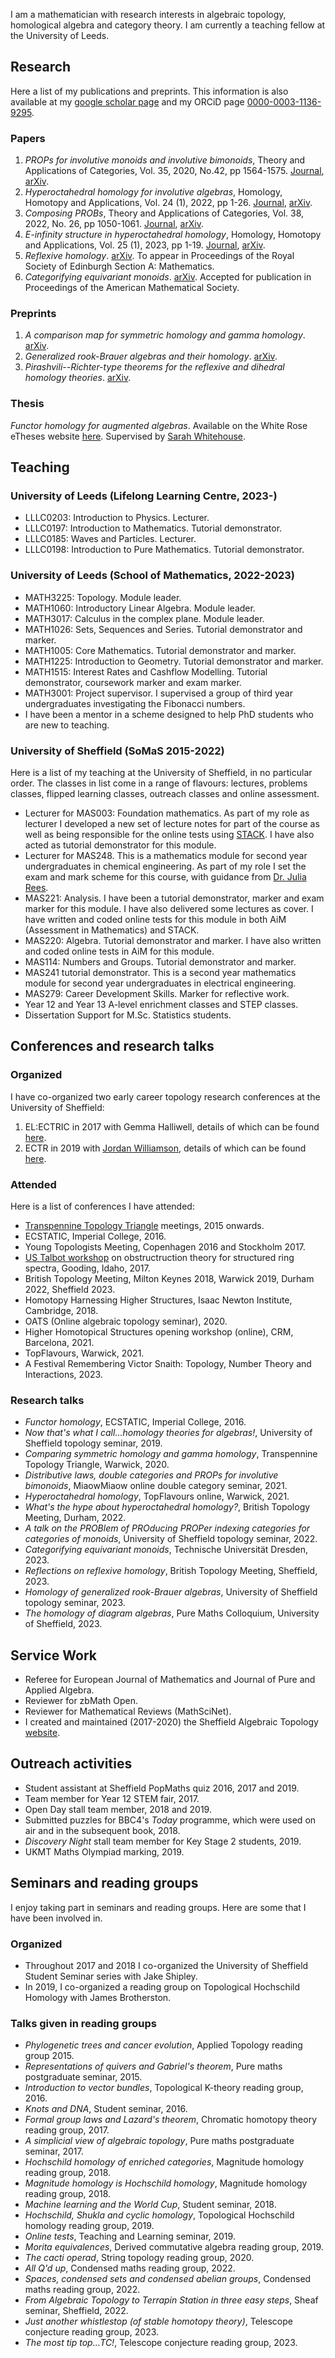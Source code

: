 <meta name="google-site-verification" content="OxdmuHsGKH6vKoZM6Xm-99E3G9at3bhxe1rqQfwmDJw" />

I am a mathematician with research interests in algebraic topology, homological algebra and category theory. I am currently a teaching fellow at the University of Leeds.


## Research

Here a list of my publications and preprints. This information is also available at my [google scholar page](https://scholar.google.com/citations?hl=en&user=Z_eOJIIAAAAJ) and my ORCiD page [0000-0003-1136-9295](https://orcid.org/0000-0003-1136-9295).

### Papers

1. _PROPs for involutive monoids and involutive bimonoids_, Theory and Applications of Categories, Vol. 35, 2020, No.42, pp 1564-1575. [Journal](http://www.tac.mta.ca/tac/volumes/35/42/35-42abs.html), [arXiv](https://arxiv.org/abs/2005.07968).
2. _Hyperoctahedral homology for involutive algebras_, Homology, Homotopy and Applications, Vol. 24 (1), 2022, pp 1-26. [Journal](https://www.intlpress.com/site/pub/pages/journals/items/hha/content/vols/0024/0001/a001/index.php), [arXiv](https://arxiv.org/abs/2011.03427).
3. _Composing PROBs_, Theory and Applications of Categories, Vol. 38, 2022, No. 26, pp 1050-1061. [Journal](http://www.tac.mta.ca/tac/volumes/38/26/38-26abs.html), [arXiv](https://arxiv.org/abs/2105.13166).
4. _E-infinity structure in hyperoctahedral homology_, Homology, Homotopy and Applications, Vol. 25 (1), 2023, pp 1-19. [Journal](https://www.intlpress.com/site/pub/pages/journals/items/hha/content/vols/0025/0001/a001/index.php), [arXiv](https://arxiv.org/abs/2108.05154).
5. _Reflexive homology_. [arXiv](https://arxiv.org/abs/2204.07985). To appear in Proceedings of the Royal Society of Edinburgh Section A: Mathematics.
6. _Categorifying equivariant monoids_. [arXiv](https://arxiv.org/abs/2211.03076). Accepted for publication in Proceedings of the American Mathematical Society.

### Preprints

1. _A comparison map for symmetric homology and gamma homology_. [arXiv](https://arxiv.org/abs/2005.07963).
2. _Generalized rook-Brauer algebras and their homology_. [arXiv](https://arxiv.org/abs/2310.06699).
3. _Pirashvili--Richter-type theorems for the reflexive and dihedral homology theories_. [arXiv](https://arxiv.org/abs/2401.12884).

### Thesis
_Functor homology for augmented algebras_. Available on the White Rose eTheses website [here](http://etheses.whiterose.ac.uk/26243/). Supervised by [Sarah Whitehouse](http://www.sarah-whitehouse.staff.shef.ac.uk/).



## Teaching

### University of Leeds (Lifelong Learning Centre, 2023-)

- LLLC0203: Introduction to Physics. Lecturer.
- LLLC0197: Introduction to Mathematics. Tutorial demonstrator.
- LLLC0185: Waves and Particles. Lecturer.
- LLLC0198: Introduction to Pure Mathematics. Tutorial demonstrator.

### University of Leeds (School of Mathematics, 2022-2023)

- MATH3225: Topology. Module leader.
- MATH1060: Introductory Linear Algebra. Module leader.
- MATH3017: Calculus in the complex plane. Module leader.
- MATH1026: Sets, Sequences and Series. Tutorial demonstrator and marker.
- MATH1005: Core Mathematics. Tutorial demonstrator and marker.
- MATH1225: Introduction to Geometry. Tutorial demonstrator and marker.
- MATH1515: Interest Rates and Cashflow Modelling. Tutorial demonstrator, coursework marker and exam marker.
- MATH3001: Project supervisor. I supervised a group of third year undergraduates investigating the Fibonacci numbers.
- I have been a mentor in a scheme designed to help PhD students who are new to teaching.

### University of Sheffield (SoMaS 2015-2022)
Here is a list of my teaching at the University of Sheffield, in no particular order. The classes in list come in a range of flavours: lectures, problems classes, flipped learning classes, outreach classes and online assessment.

- Lecturer for MAS003: Foundation mathematics. As part of my role as lecturer I developed a new set of lecture notes for part of the course as well as being responsible for the online tests using [STACK](https://moodle.org/plugins/qtype_stack). I have also acted as tutorial demonstrator for this module.
- Lecturer for MAS248. This is a mathematics module for second year undergraduates in chemical engineering. As part of my role I set the exam and mark scheme for this course, with guidance from [Dr. Julia Rees](http://www.jrees.staff.shef.ac.uk/).
- MAS221: Analysis. I have been a tutorial demonstrator, marker and exam marker for this module. I have also delivered some lectures as cover. I have written and coded online tests for this module in both AiM (Assessment in Mathematics) and STACK.
- MAS220: Algebra. Tutorial demonstrator and marker. I have also written and coded online tests in AiM for this module.
- MAS114: Numbers and Groups. Tutorial demonstrator and marker.
- MAS241 tutorial demonstrator. This is a second year mathematics module for second year undergraduates in electrical engineering.
- MAS279: Career Development Skills. Marker for reflective work.
- Year 12 and Year 13 A-level enrichment classes and STEP classes.
- Dissertation Support for M.Sc. Statistics students.



## Conferences and research talks

### Organized
I have co-organized two early career topology research conferences at the University of Sheffield: 

1. EL:ECTRIC in 2017 with Gemma Halliwell, details of which can be found [here](http://alg-top.group.shef.ac.uk/conf.html).
2. ECTR in 2019 with [Jordan Williamson](https://sites.google.com/view/jordanwilliamson/home), details of which can be found [here](http://alg-top.group.shef.ac.uk/ectr.html).


### Attended
Here is a list of conferences I have attended:

- [Transpennine Topology Triangle](http://sarah-whitehouse.staff.shef.ac.uk/ttt/TTTonWWW.htm) meetings, 2015 onwards.
- ECSTATIC, Imperial College, 2016.
- Young Topologists Meeting, Copenhagen 2016 and Stockholm 2017.
- [US Talbot workshop](https://math.mit.edu/events/talbot/index.php?year=2017) on obstructruction theory for structured ring spectra, Gooding, Idaho, 2017.
- British Topology Meeting, Milton Keynes 2018, Warwick 2019, Durham 2022, Sheffield 2023.
- Homotopy Harnessing Higher Structures, Isaac Newton Institute, Cambridge, 2018.
- OATS (Online algebraic topology seminar), 2020.
- Higher Homotopical Structures opening workshop (online), CRM, Barcelona, 2021.
- TopFlavours, Warwick, 2021.
- A Festival Remembering Victor Snaith: Topology, Number Theory and Interactions, 2023.

### Research talks

- _Functor homology_, ECSTATIC, Imperial College, 2016.
- _Now that's what I call...homology theories for algebras!_, University of Sheffield topology seminar, 2019.
- _Comparing symmetric homology and gamma homology_, Transpennine Topology Triangle, Warwick, 2020.
-  _Distributive laws, double categories and PROPs for involutive bimonoids_, MiaowMiaow online double category seminar, 2021.
-  _Hyperoctahedral homology_, TopFlavours online, Warwick, 2021.
-  _What's the hype about hyperoctahedral homology?_, British Topology Meeting, Durham, 2022.
-  _A talk on the PROBlem of PROducing PROPer indexing categories for categories of monoids_, University of Sheffield topology seminar, 2022.
-  _Categorifying equivariant monoids_, Technische Universität Dresden, 2023.
-  _Reflections on reflexive homology_, British Topology Meeting, Sheffield, 2023.
-  _Homology of generalized rook-Brauer algebras_, University of Sheffield topology seminar, 2023.
-  _The homology of diagram algebras_, Pure Maths Colloquium, University of Sheffield, 2023.

## Service Work

- Referee for European Journal of Mathematics and Journal of Pure and Applied Algebra.
- Reviewer for zbMath Open.
- Reviewer for Mathematical Reviews (MathSciNet).
- I created and maintained (2017-2020) the Sheffield Algebraic Topology [website](https://alg-top.group.shef.ac.uk/).

## Outreach activities

- Student assistant at Sheffield PopMaths quiz 2016, 2017 and 2019.
- Team member for Year 12 STEM fair, 2017.
- Open Day stall team member, 2018 and 2019.
- Submitted puzzles for BBC4's _Today_ programme, which were used on air and in the subsequent book, 2018.
- _Discovery Night_ stall team member for Key Stage 2 students, 2019.
- UKMT Maths Olympiad marking, 2019. 

## Seminars and reading groups
I enjoy taking part in seminars and reading groups. Here are some that I have been involved in.

### Organized

- Throughout 2017 and 2018 I co-organized the University of Sheffield Student Seminar series with Jake Shipley.
- In 2019, I co-organized a reading group on Topological Hochschild Homology with James Brotherston.

### Talks given in reading groups

- _Phylogenetic trees and cancer evolution_, Applied Topology reading group 2015.
- _Representations of quivers and Gabriel's theorem_, Pure maths postgraduate seminar, 2015.
- _Introduction to vector bundles_, Topological K-theory reading group, 2016.
- _Knots and DNA_, Student seminar, 2016.
- _Formal group laws and Lazard's theorem_, Chromatic homotopy theory reading group, 2017.
- _A simplicial view of algebraic topology_, Pure maths postgraduate seminar, 2017.
- _Hochschild homology of enriched categories_, Magnitude homology reading group, 2018.
- _Magnitude homology is Hochschild homology_, Magnitude homology reading group, 2018.
- _Machine learning and the World Cup_, Student seminar, 2018.
- _Hochschild, Shukla and cyclic homology_, Topological Hochschild homology reading group, 2019.
- _Online tests_, Teaching and Learning seminar, 2019.
- _Morita equivalences_, Derived commutative algebra reading group, 2019.
- _The cacti operad_, String topology reading group, 2020.
- _All Q'd up_, Condensed maths reading group, 2022.
- _Spaces, condensed sets and condensed abelian groups_, Condensed maths reading group, 2022.
- _From Algebraic Topology to Terrapin Station in three easy steps_, Sheaf seminar, Sheffield, 2022.
- _Just another whistlestop (of stable homotopy theory)_, Telescope conjecture reading group, 2023.
- _The most tip top...TC!_, Telescope conjecture reading group, 2023.





<!-- ## Welcome to GitHub Pages -->

<!-- You can use the [editor on GitHub](https://github.com/DanGraves1/DanGraves1.github.io/edit/main/index.md) to maintain and preview the content for your website in Markdown files. -->

<!-- Whenever you commit to this repository, GitHub Pages will run [Jekyll](https://jekyllrb.com/) to rebuild the pages in your site, from the content in your Markdown files. -->

<!-- ### Markdown -->

<!-- Markdown is a lightweight and easy-to-use syntax for styling your writing. It includes conventions for -->

<!-- ```markdown -->
<!-- Syntax highlighted code block -->

<!-- # Header 1
## Header 2
### Header 3

- Bulleted
- List

1. Numbered
2. List

**Bold** and _Italic_ and `Code` text

[Link](url) and ![Image](src)
```

For more details see [Basic writing and formatting syntax](https://docs.github.com/en/github/writing-on-github/getting-started-with-writing-and-formatting-on-github/basic-writing-and-formatting-syntax). -->

<!-- ### Jekyll Themes

Your Pages site will use the layout and styles from the Jekyll theme you have selected in your [repository settings](https://github.com/DanGraves1/DanGraves1.github.io/settings/pages). The name of this theme is saved in the Jekyll `_config.yml` configuration file.

### Support or Contact

Having trouble with Pages? Check out our [documentation](https://docs.github.com/categories/github-pages-basics/) or [contact support](https://support.github.com/contact) and we’ll help you sort it out. -->
